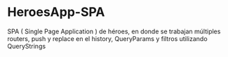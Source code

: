 # HeroesApp-SPA
SPA ( Single Page Application ) de héroes, en donde se trabajan múltiples routers, push y replace en el history, QueryParams y filtros utilizando QueryStrings
